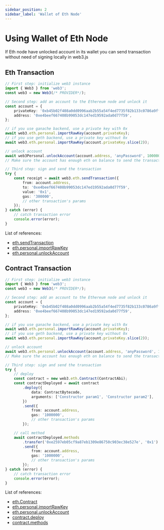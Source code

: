 ```yaml
---
sidebar_position: 2
sidebar_label: 'Wallet of Eth Node'
---
```


# Using Wallet of Eth Node

If Eth node have unlocked account in its wallet you can send transaction without need of signing locally in web3.js

## Eth Transaction

```ts
// First step: initialize web3 instance
import { Web3 } from 'web3';
const web3 = new Web3(/* PROVIDER*/);

// Second step: add an account to the Ethereum node and unlock it
const account = {
	privateKey: '0xb45b02f408a0dd0996aab2b55a54f4ed7735f82b133c0786a9ff372ffaaf11bd',
	address: '0xe4beef667408b99053dc147ed19592ada0d77f59',
};

// if you use ganache backend, use a private key with 0x
await web3.eth.personal.importRawKey(account.privateKey);
// if you use geth backend, use a private key without 0x
await web3.eth.personal.importRawKey(account.privateKey.slice(2));

// unlock account
await web3Personal.unlockAccount(account.address, 'anyPassword', 100000000);
// Make sure the account has enough eth on balance to send the transaction

// Third step: sign and send the transaction
try {
	const receipt = await web3.eth.sendTransaction({
		from: account.address,
		to: '0xe4beef667408b99053dc147ed19592ada0d77f59',
		value: '0x1',
		gas: '300000',
		// other transaction's params
	});
} catch (error) {
	// catch transaction error
	console.error(error);
}
```

List of references:

-   [eth.sendTransaction](/api/web3-eth/class/Web3Eth#sendTransaction)
-   [eth.personal.importRawKey](/api/web3-eth-personal/class/Personal#importRawKey)
-   [eth.personal.unlockAccount](/api/web3-eth-personal/class/Personal#unlockAccount)

## Contract Transaction

```ts
// First step: initialize web3 instance
import { Web3 } from 'web3';
const web3 = new Web3(/* PROVIDER*/);

// Second step: add an account to the Ethereum node and unlock it
const account = {
	privateKey: '0xb45b02f408a0dd0996aab2b55a54f4ed7735f82b133c0786a9ff372ffaaf11bd',
	address: '0xe4beef667408b99053dc147ed19592ada0d77f59',
};

// if you use ganache backend, use a private key with 0x
await web3.eth.personal.importRawKey(account.privateKey);
// if you use geth backend, use a private key without 0x
await web3.eth.personal.importRawKey(account.privateKey.slice(2));

// unlock account
await web3.eth.personal.unlockAccount(account.address, 'anyPassword', 100000000);
// Make sure the account has enough eth on balance to send the transaction

// Third step: sign and send the transaction
try {
	// deploy
	const contract = new web3.eth.Contract(ContractAbi);
	const contractDeployed = await contract
		.deploy({
			data: ContractBytecode,
			arguments: ['Constructor param1', 'Constructor param2'],
		})
		.send({
			from: account.address,
			gas: '1000000',
			// other transaction's params
		});

	// call method
	await contractDeployed.methods
		.transfer('0xe2597eb05cf9a87eb1309e86750c903ec38e527e', '0x1')
		.send({
			from: account.address,
			gas: '1000000',
			// other transaction's params
		});
} catch (error) {
	// catch transaction error
	console.error(error);
}
```

List of references:

-   [eth.Contract](/api/web3-eth-contract/class/Contract)
-   [eth.personal.importRawKey](/api/web3-eth-personal/class/Personal#importRawKey)
-   [eth.personal.unlockAccount](/api/web3-eth-personal/class/Personal#unlockAccount)
-   [contract.deploy](/api/web3-eth-contract/class/Contract#deploy)
-   [contract.methods](/api/web3-eth-contract/class/Contract#methods)
